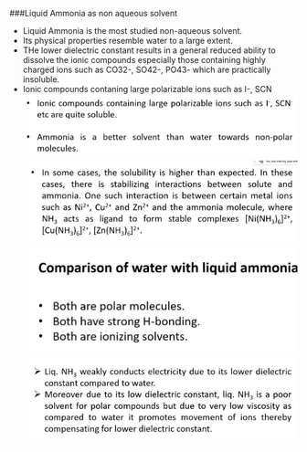 ###Liquid Ammonia as non aqueous solvent
* Liquid Ammonia is the most studied non-aqueous solvent.
* Its physical properties resemble water to a large extent.
* THe lower dielectric constant results in a general reduced ability to dissolve the ionic compounds especially those containing highly charged ions such as CO32-, SO42-, PO43- which are practically insoluble.
* Ionic compounds contaning large polarizable ions such as I-, SCN
![img_11.png](img_11.png)
![img_12.png](img_12.png)
![img_13.png](img_13.png)
![img_14.png](img_14.png)
